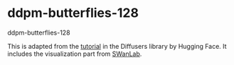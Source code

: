 # ddpm-butterflies-128
ddpm-butterflies-128

This is adapted from the [tutorial](https://huggingface.co/docs/diffusers/en/tutorials/basic_training) in the Diffusers library by Hugging Face. It includes the visualization part from [SWanLab](https://docs.swanlab.cn/zh/guide_cloud/integration/integration-huggingface-accelerate.html).
